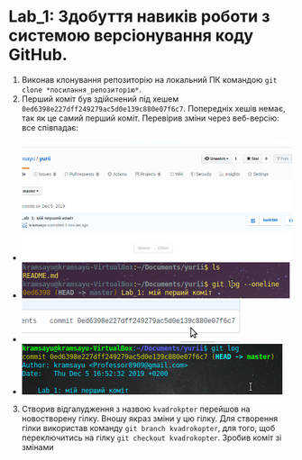 # Lab_1: Здобуття навиків роботи з системою версіонування коду GitHub.

1. Виконав клонування репозиторію на локальний ПК командою `git clone *посилання_репозиторію*`.
2. Перший коміт був здійснений під хешем `0ed6398e227dff249279ac5d0e139c880e07f6c7`. Попередніх хешів немає, так як це самий перший коміт. Перевірив зміни через веб-версію: все співпадає:
- ![](img/webv.png)
- ![](img/localv.png)
- ![](img/fullhashweb.png)
- ![](img/fullhashlocal.png)
3. Створив відгалудження з назвою `kvadrokpter` перейшов на новостворену гілку. Вношу якраз зміни у цю гілку. Для створення гілки використав команду `git branch kvadrokopter`, для того, щоб переключитись на гілку `git checkout kvadrokopter`. Зробив коміт зі змінами
